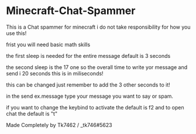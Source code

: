 # Minecraft-Chat-Spammer
This is a Chat spammer for minecraft i do not take responsibility for how you use this!

frist you will need basic math skills 

the first sleep is needed for the entire message default is 3 seconds

the second sleep is the 17 one so the overall time to write yor message and send i 20 seconds this is in miliseconds!

this can be changed just remember to add the 3 other seconds to it!

in the send ex.message type your message you want to say or spam.

if you want to change the keybind to activate the default is f2 and to open chat the default is "t"

Made Completely by Tk7462 / _tk746#5623
